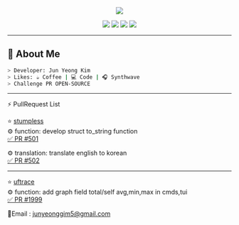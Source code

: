 <p align="center">
  <img src="https://github-readme-stats.vercel.app/api?username=junyeong0619&show_icons=true&theme=green" />
</p>
<p align="center">
  <img src="https://img.shields.io/badge/Spring-6DB33F?style=for-the-badge&logo=spring&logoColor=white"/>
  <img src="https://img.shields.io/badge/Java-ED8B00?style=for-the-badge&logo=java&logoColor=white"/>
  <img src="https://img.shields.io/badge/C-00599C?style=for-the-badge&logo=c&logoColor=white"/>
  <img src="https://img.shields.io/badge/C++-00599C?style=for-the-badge&logo=C%2B%2B&logoColor=white">

</p>

---

## 🧠 About Me

```bash
> Developer: Jun Yeong Kim
> Likes: ☕ Coffee | 💻 Code | 🎧 Synthwave
> Challenge PR OPEN-SOURCE 
```
<hr>
⚡ PullRequest List

 ⭐ [stumpless](https://github.com/goatshriek/stumpless)<br>
   ⚙ function: develop struct to_string function<br>
    [✅ PR #501](https://github.com/goatshriek/stumpless/pull/501)

   ⚙ translation: translate english to korean<br>
    [✅ PR #502](https://github.com/goatshriek/stumpless/pull/502)<hr>
  ⭐ [uftrace](https://github.com/namhyung/uftrace)<br>
    ⚙ function: add graph field total/self avg,min,max in cmds,tui<br>
    [✅ PR #1999](https://github.com/namhyung/uftrace/pull/1999)






    
📧Email : junyeonggim5@gmail.com
